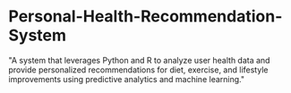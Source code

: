 # Personal-Health-Recommendation-System
"A system that leverages Python and R to analyze user health data and provide personalized recommendations for diet, exercise, and lifestyle improvements using predictive analytics and machine learning."
